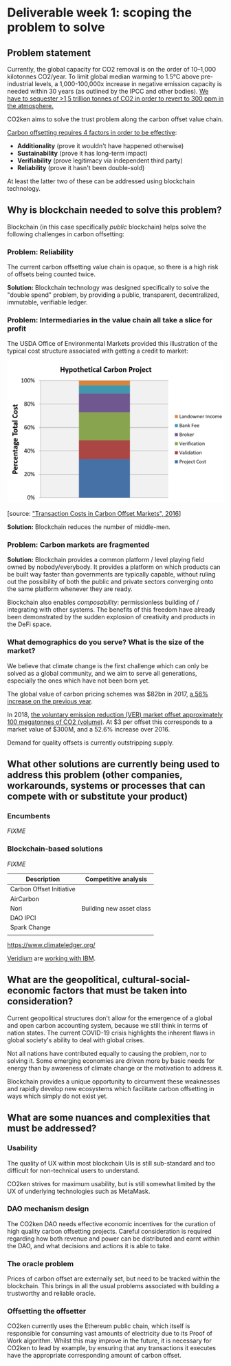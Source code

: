 # Deliverable week 1: scoping the problem to solve

## Problem statement

Currently, the global capacity for CO2 removal is on the order of
10–1,000 kilotonnes CO2/year.  To limit global median warming to 1.5°C
above pre-industrial levels, a 1,000-100,000x increase in negative
emission capacity is needed within 30 years (as outlined by the IPCC
and other bodies).  [We have to sequester >1,5 trillion tonnes of CO2
in order to revert to 300 ppm in the atmosphere.](https://nori.com/white-paper)

CO2ken aims to solve the trust problem along the carbon offset value
chain.

[Carbon offsetting requires 4 factors in order to be
effective](http://www.greeninvestmentservices.com/carbon-offsets/key-principles-of-vers):

  - **Additionality** (prove it wouldn't have happened otherwise)
  - **Sustainability** (prove it has long-term impact)
  - **Verifiability** (prove legitimacy via independent third party)
  - **Reliability** (prove it hasn't been double-sold)

At least the latter two of these can be addressed using blockchain
technology.

## Why is blockchain needed to solve this problem?

Blockchain (in this case specifically *public* blockchain) helps solve
the following challenges in carbon offsetting:

### **Problem:** Reliability

The current carbon offsetting value chain is opaque, so there is a
high risk of offsets being counted twice.

**Solution:** Blockchain technology was designed specifically to solve
the "double spend" problem, by providing a public, transparent,
decentralized, immutable, verifiable ledger.

### **Problem:** Intermediaries in the value chain all take a slice for profit

The USDA Office of Environmental Markets provided this illustration of
the typical cost structure associated with getting a credit to market:

![Costs in a hypothetical carbon project](carbon-project-costs.png)

[source: ["Transaction Costs in Carbon Offset
Markets", 2016](https://www.c-agg.org/wp-content/uploads/Zook_C-AGG_Presentation_March_8.pdf)]

**Solution:** Blockchain reduces the number of middle-men.

### **Problem:** Carbon markets are fragmented

**Solution:** Blockchain provides a common platform / level playing
field owned by nobody/everybody.  It provides a platform on which
products can be built way faster than governments are typically
capable, without ruling out the possibility of both the public and
private sectors converging onto the same platform whenever they are
ready.

Blockchain also enables *composability*: permissionless building of /
integrating with other systems.  The benefits of this freedom have
already been demonstrated by the sudden explosion of creativity and
products in the DeFi space.

### What demographics do you serve? What is the size of the market?

We believe that climate change is the first challenge which can only
be solved as a global community, and we aim to serve all generations,
especially the ones which have not been born yet.

The global value of carbon pricing schemes was $82bn in 2017, [a 56%
increase on the previous
year](http://www.climateaction.org/news/global-carbon-market-increases-by-56-in-one-year-says-world-bank).

In 2018, [the voluntary emission reduction (VER) market offset
approximately 100 megatonnes of CO2 (volume)](https://www.ecosystemmarketplace.com/articles/voluntary-carbon-volume-hits-seven-year-high-on-demand-for-natural-climate-solutions/).
At $3 per offset this corresponds to a market value of $300M, and a
52.6% increase over 2016.

Demand for quality offsets is currently outstripping supply.

## What other solutions are currently being used to address this problem (other companies, workarounds, systems or processes that can compete with or substitute your product)

### Encumbents

*FIXME*

### Blockchain-based solutions

*FIXME*

| Description | Competitive analysis |
|-|-|
| Carbon Offset Initiative |   |
| AirCarbon |   |
| Nori | Building new asset class  |
| DAO IPCI |   |
| Spark Change |   |
|  |   |
https://www.climateledger.org/

[Veridium](https://www.veridium.io/) are [working with
IBM](https://www.technologyreview.com/s/611670/blockchain-explainer-tokenizing-carbon-credits/).

## What are the geopolitical, cultural-social-economic factors that must be taken into consideration?

Current geopolitical structures don't allow for the emergence of a
global and open carbon accounting system, because we still think in
terms of nation states.  The current COVID-19 crisis highlights the
inherent flaws in global society's ability to deal with global crises.

Not all nations have contributed equally to causing the problem, nor
to solving it.  Some emerging economies are driven more by basic needs
for energy than by awareness of climate change or the motivation to
address it.

Blockchain provides a unique opportunity to circumvent these weaknesses
and rapidly develop new ecosystems which facilitate carbon offsetting
in ways which simply do not exist yet.

## What are some nuances and complexities that must be addressed?

### Usability

The quality of UX within most blockchain UIs is still sub-standard and
too difficult for non-technical users to understand.

CO2ken strives for maximum usability, but is still somewhat limited by
the UX of underlying technologies such as MetaMask.

### DAO mechanism design

The CO2ken DAO needs effective economic incentives for the curation of
high quality carbon offsetting projects.  Careful consideration is
required regarding how both revenue and power can be distributed and
earnt within the DAO, and what decisions and actions it is able to
take.

### The oracle problem

Prices of carbon offset are externally set, but need to be tracked
within the blockchain.  This brings in all the usual problems
associated with building a trustworthy and reliable oracle.

### Offsetting the offsetter

CO2ken currently uses the Ethereum public chain, which itself is
responsible for consuming vast amounts of electricity due to its Proof
of Work algorithm.  Whilst this may improve in the future, it is
necessary for CO2ken to lead by example, by ensuring that any
transactions it executes have the appropriate corresponding amount of
carbon offset.
